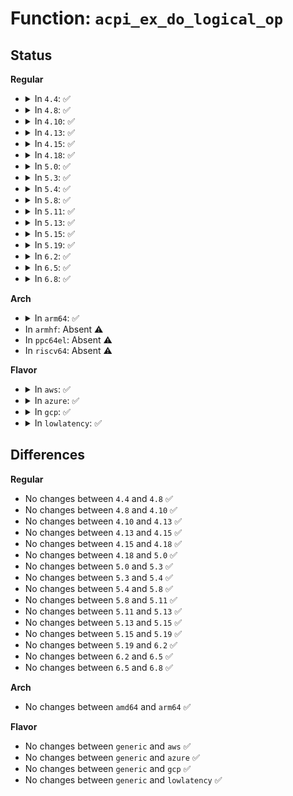 # Function: <code>acpi_ex_do_logical_op</code>

## Status
<b>Regular</b>
<ul>
<li>
<details>
<summary>In <code>4.4</code>: ✅</summary>

```c
acpi_status acpi_ex_do_logical_op(u16 opcode, union acpi_operand_object *operand0, union acpi_operand_object *operand1, u8 *logical_result);
```

**Collision:** Unique Global

**Inline:** No

**Transformation:** False

**Instances:**

```
In drivers/acpi/acpica/exmisc.c (ffffffff814984e7)
Location: drivers/acpi/acpica/exmisc.c:563
Inline: False
Direct callers:
  - drivers/acpi/acpica/exoparg2.c:acpi_ex_opcode_2A_0T_1R
  - drivers/acpi/acpica/exoparg6.c:acpi_ex_do_match
  - drivers/acpi/acpica/exoparg6.c:acpi_ex_do_match
```
**Symbols:**

```
ffffffff814984e7-ffffffff8149867a: acpi_ex_do_logical_op (STB_GLOBAL)
```
</details>
</li>
<li>
<details>
<summary>In <code>4.8</code>: ✅</summary>

```c
acpi_status acpi_ex_do_logical_op(u16 opcode, union acpi_operand_object *operand0, union acpi_operand_object *operand1, u8 *logical_result);
```

**Collision:** Unique Global

**Inline:** No

**Transformation:** False

**Instances:**

```
In drivers/acpi/acpica/exmisc.c (ffffffff814e508d)
Location: drivers/acpi/acpica/exmisc.c:305
Inline: False
Direct callers:
  - drivers/acpi/acpica/exoparg2.c:acpi_ex_opcode_2A_0T_1R
  - drivers/acpi/acpica/exoparg6.c:acpi_ex_do_match
  - drivers/acpi/acpica/exoparg6.c:acpi_ex_do_match
```
**Symbols:**

```
ffffffff814e508d-ffffffff814e5218: acpi_ex_do_logical_op (STB_GLOBAL)
```
</details>
</li>
<li>
<details>
<summary>In <code>4.10</code>: ✅</summary>

```c
acpi_status acpi_ex_do_logical_op(u16 opcode, union acpi_operand_object *operand0, union acpi_operand_object *operand1, u8 *logical_result);
```

**Collision:** Unique Global

**Inline:** No

**Transformation:** False

**Instances:**

```
In drivers/acpi/acpica/exmisc.c (ffffffff815078e1)
Location: drivers/acpi/acpica/exmisc.c:305
Inline: False
Direct callers:
  - drivers/acpi/acpica/exoparg2.c:acpi_ex_opcode_2A_0T_1R
  - drivers/acpi/acpica/exoparg6.c:acpi_ex_do_match
  - drivers/acpi/acpica/exoparg6.c:acpi_ex_do_match
```
**Symbols:**

```
ffffffff815078e1-ffffffff81507a6c: acpi_ex_do_logical_op (STB_GLOBAL)
```
</details>
</li>
<li>
<details>
<summary>In <code>4.13</code>: ✅</summary>

```c
acpi_status acpi_ex_do_logical_op(u16 opcode, union acpi_operand_object *operand0, union acpi_operand_object *operand1, u8 *logical_result);
```

**Collision:** Unique Global

**Inline:** No

**Transformation:** False

**Instances:**

```
In drivers/acpi/acpica/exmisc.c (ffffffff81517f26)
Location: drivers/acpi/acpica/exmisc.c:305
Inline: False
Direct callers:
  - drivers/acpi/acpica/exoparg2.c:acpi_ex_opcode_2A_0T_1R
  - drivers/acpi/acpica/exoparg6.c:acpi_ex_do_match
  - drivers/acpi/acpica/exoparg6.c:acpi_ex_do_match
```
**Symbols:**

```
ffffffff81517f26-ffffffff8151809c: acpi_ex_do_logical_op (STB_GLOBAL)
```
</details>
</li>
<li>
<details>
<summary>In <code>4.15</code>: ✅</summary>

```c
acpi_status acpi_ex_do_logical_op(u16 opcode, union acpi_operand_object *operand0, union acpi_operand_object *operand1, u8 *logical_result);
```

**Collision:** Unique Global

**Inline:** No

**Transformation:** False

**Instances:**

```
In drivers/acpi/acpica/exmisc.c (ffffffff81565400)
Location: drivers/acpi/acpica/exmisc.c:307
Inline: False
Direct callers:
  - drivers/acpi/acpica/exoparg2.c:acpi_ex_opcode_2A_0T_1R
  - drivers/acpi/acpica/exoparg6.c:acpi_ex_do_match
  - drivers/acpi/acpica/exoparg6.c:acpi_ex_do_match
```
**Symbols:**

```
ffffffff81565400-ffffffff81565609: acpi_ex_do_logical_op (STB_GLOBAL)
```
</details>
</li>
<li>
<details>
<summary>In <code>4.18</code>: ✅</summary>

```c
acpi_status acpi_ex_do_logical_op(u16 opcode, union acpi_operand_object *operand0, union acpi_operand_object *operand1, u8 *logical_result);
```

**Collision:** Unique Global

**Inline:** No

**Transformation:** False

**Instances:**

```
In drivers/acpi/acpica/exmisc.c (ffffffff8159c14a)
Location: drivers/acpi/acpica/exmisc.c:273
Inline: False
Direct callers:
  - drivers/acpi/acpica/exoparg2.c:acpi_ex_opcode_2A_0T_1R
  - drivers/acpi/acpica/exoparg6.c:acpi_ex_do_match
  - drivers/acpi/acpica/exoparg6.c:acpi_ex_do_match
```
**Symbols:**

```
ffffffff8159c14a-ffffffff8159c347: acpi_ex_do_logical_op (STB_GLOBAL)
```
</details>
</li>
<li>
<details>
<summary>In <code>5.0</code>: ✅</summary>

```c
acpi_status acpi_ex_do_logical_op(u16 opcode, union acpi_operand_object *operand0, union acpi_operand_object *operand1, u8 *logical_result);
```

**Collision:** Unique Global

**Inline:** No

**Transformation:** False

**Instances:**

```
In drivers/acpi/acpica/exmisc.c (ffffffff815b4684)
Location: drivers/acpi/acpica/exmisc.c:273
Inline: False
Direct callers:
  - drivers/acpi/acpica/exoparg2.c:acpi_ex_opcode_2A_0T_1R
  - drivers/acpi/acpica/exoparg6.c:acpi_ex_do_match
  - drivers/acpi/acpica/exoparg6.c:acpi_ex_do_match
```
**Symbols:**

```
ffffffff815b4684-ffffffff815b4881: acpi_ex_do_logical_op (STB_GLOBAL)
```
</details>
</li>
<li>
<details>
<summary>In <code>5.3</code>: ✅</summary>

```c
acpi_status acpi_ex_do_logical_op(u16 opcode, union acpi_operand_object *operand0, union acpi_operand_object *operand1, u8 *logical_result);
```

**Collision:** Unique Global

**Inline:** No

**Transformation:** False

**Instances:**

```
In drivers/acpi/acpica/exmisc.c (ffffffff815e61dc)
Location: drivers/acpi/acpica/exmisc.c:273
Inline: False
Direct callers:
  - drivers/acpi/acpica/exoparg2.c:acpi_ex_opcode_2A_0T_1R
  - drivers/acpi/acpica/exoparg6.c:acpi_ex_do_match
  - drivers/acpi/acpica/exoparg6.c:acpi_ex_do_match
```
**Symbols:**

```
ffffffff815e61dc-ffffffff815e63db: acpi_ex_do_logical_op (STB_GLOBAL)
```
</details>
</li>
<li>
<details>
<summary>In <code>5.4</code>: ✅</summary>

```c
acpi_status acpi_ex_do_logical_op(u16 opcode, union acpi_operand_object *operand0, union acpi_operand_object *operand1, u8 *logical_result);
```

**Collision:** Unique Global

**Inline:** No

**Transformation:** False

**Instances:**

```
In drivers/acpi/acpica/exmisc.c (ffffffff81607571)
Location: drivers/acpi/acpica/exmisc.c:273
Inline: False
Direct callers:
  - drivers/acpi/acpica/exoparg2.c:acpi_ex_opcode_2A_0T_1R
  - drivers/acpi/acpica/exoparg6.c:acpi_ex_do_match
  - drivers/acpi/acpica/exoparg6.c:acpi_ex_do_match
```
**Symbols:**

```
ffffffff81607571-ffffffff81607770: acpi_ex_do_logical_op (STB_GLOBAL)
```
</details>
</li>
<li>
<details>
<summary>In <code>5.8</code>: ✅</summary>

```c
acpi_status acpi_ex_do_logical_op(u16 opcode, union acpi_operand_object *operand0, union acpi_operand_object *operand1, u8 *logical_result);
```

**Collision:** Unique Global

**Inline:** No

**Transformation:** False

**Instances:**

```
In drivers/acpi/acpica/exmisc.c (ffffffff816b386c)
Location: drivers/acpi/acpica/exmisc.c:273
Inline: False
Direct callers:
  - drivers/acpi/acpica/exoparg2.c:acpi_ex_opcode_2A_0T_1R
  - drivers/acpi/acpica/exoparg6.c:acpi_ex_do_match
  - drivers/acpi/acpica/exoparg6.c:acpi_ex_do_match
```
**Symbols:**

```
ffffffff816b386c-ffffffff816b3a69: acpi_ex_do_logical_op (STB_GLOBAL)
```
</details>
</li>
<li>
<details>
<summary>In <code>5.11</code>: ✅</summary>

```c
acpi_status acpi_ex_do_logical_op(u16 opcode, union acpi_operand_object *operand0, union acpi_operand_object *operand1, u8 *logical_result);
```

**Collision:** Unique Global

**Inline:** No

**Transformation:** False

**Instances:**

```
In drivers/acpi/acpica/exmisc.c (ffffffff816d1197)
Location: drivers/acpi/acpica/exmisc.c:273
Inline: False
Direct callers:
  - drivers/acpi/acpica/exoparg2.c:acpi_ex_opcode_2A_0T_1R
  - drivers/acpi/acpica/exoparg6.c:acpi_ex_do_match
  - drivers/acpi/acpica/exoparg6.c:acpi_ex_do_match
```
**Symbols:**

```
ffffffff816d1197-ffffffff816d1394: acpi_ex_do_logical_op (STB_GLOBAL)
```
</details>
</li>
<li>
<details>
<summary>In <code>5.13</code>: ✅</summary>

```c
acpi_status acpi_ex_do_logical_op(u16 opcode, union acpi_operand_object *operand0, union acpi_operand_object *operand1, u8 *logical_result);
```

**Collision:** Unique Global

**Inline:** No

**Transformation:** False

**Instances:**

```
In drivers/acpi/acpica/exmisc.c (ffffffff816b3145)
Location: drivers/acpi/acpica/exmisc.c:273
Inline: False
Direct callers:
  - drivers/acpi/acpica/exoparg2.c:acpi_ex_opcode_2A_0T_1R
  - drivers/acpi/acpica/exoparg6.c:acpi_ex_do_match
  - drivers/acpi/acpica/exoparg6.c:acpi_ex_do_match
```
**Symbols:**

```
ffffffff816b3145-ffffffff816b3342: acpi_ex_do_logical_op (STB_GLOBAL)
```
</details>
</li>
<li>
<details>
<summary>In <code>5.15</code>: ✅</summary>

```c
acpi_status acpi_ex_do_logical_op(u16 opcode, union acpi_operand_object *operand0, union acpi_operand_object *operand1, u8 *logical_result);
```

**Collision:** Unique Global

**Inline:** No

**Transformation:** False

**Instances:**

```
In drivers/acpi/acpica/exmisc.c (ffffffff8172a10e)
Location: drivers/acpi/acpica/exmisc.c:273
Inline: False
Direct callers:
  - drivers/acpi/acpica/exoparg2.c:acpi_ex_opcode_2A_0T_1R
  - drivers/acpi/acpica/exoparg6.c:acpi_ex_do_match
  - drivers/acpi/acpica/exoparg6.c:acpi_ex_do_match
```
**Symbols:**

```
ffffffff8172a10e-ffffffff8172a30b: acpi_ex_do_logical_op (STB_GLOBAL)
```
</details>
</li>
<li>
<details>
<summary>In <code>5.19</code>: ✅</summary>

```c
acpi_status acpi_ex_do_logical_op(u16 opcode, union acpi_operand_object *operand0, union acpi_operand_object *operand1, u8 *logical_result);
```

**Collision:** Unique Global

**Inline:** No

**Transformation:** False

**Instances:**

```
In drivers/acpi/acpica/exmisc.c (ffffffff8185a9cf)
Location: drivers/acpi/acpica/exmisc.c:273
Inline: False
Direct callers:
  - drivers/acpi/acpica/exoparg2.c:acpi_ex_opcode_2A_0T_1R
  - drivers/acpi/acpica/exoparg6.c:acpi_ex_do_match
  - drivers/acpi/acpica/exoparg6.c:acpi_ex_do_match
```
**Symbols:**

```
ffffffff8185a9cf-ffffffff8185abdd: acpi_ex_do_logical_op (STB_GLOBAL)
```
</details>
</li>
<li>
<details>
<summary>In <code>6.2</code>: ✅</summary>

```c
acpi_status acpi_ex_do_logical_op(u16 opcode, union acpi_operand_object *operand0, union acpi_operand_object *operand1, u8 *logical_result);
```

**Collision:** Unique Global

**Inline:** No

**Transformation:** False

**Instances:**

```
In drivers/acpi/acpica/exmisc.c (ffffffff81996a10)
Location: drivers/acpi/acpica/exmisc.c:273
Inline: False
Direct callers:
  - drivers/acpi/acpica/exoparg2.c:acpi_ex_opcode_2A_0T_1R
  - drivers/acpi/acpica/exoparg6.c:acpi_ex_do_match
  - drivers/acpi/acpica/exoparg6.c:acpi_ex_do_match
  - drivers/acpi/acpica/exoparg6.c:acpi_ex_do_match
  - drivers/acpi/acpica/exoparg6.c:acpi_ex_do_match
  - drivers/acpi/acpica/exoparg6.c:acpi_ex_do_match
```
**Symbols:**

```
ffffffff81996a10-ffffffff81996caf: acpi_ex_do_logical_op (STB_GLOBAL)
```
</details>
</li>
<li>
<details>
<summary>In <code>6.5</code>: ✅</summary>

```c
acpi_status acpi_ex_do_logical_op(u16 opcode, union acpi_operand_object *operand0, union acpi_operand_object *operand1, u8 *logical_result);
```

**Collision:** Unique Global

**Inline:** No

**Transformation:** False

**Instances:**

```
In drivers/acpi/acpica/exmisc.c (ffffffff819dd690)
Location: drivers/acpi/acpica/exmisc.c:273
Inline: False
Direct callers:
  - drivers/acpi/acpica/exoparg2.c:acpi_ex_opcode_2A_0T_1R
  - drivers/acpi/acpica/exoparg6.c:acpi_ex_do_match
  - drivers/acpi/acpica/exoparg6.c:acpi_ex_do_match
  - drivers/acpi/acpica/exoparg6.c:acpi_ex_do_match
  - drivers/acpi/acpica/exoparg6.c:acpi_ex_do_match
  - drivers/acpi/acpica/exoparg6.c:acpi_ex_do_match
```
**Symbols:**

```
ffffffff819dd690-ffffffff819dd930: acpi_ex_do_logical_op (STB_GLOBAL)
```
</details>
</li>
<li>
<details>
<summary>In <code>6.8</code>: ✅</summary>

```c
acpi_status acpi_ex_do_logical_op(u16 opcode, union acpi_operand_object *operand0, union acpi_operand_object *operand1, u8 *logical_result);
```

**Collision:** Unique Global

**Inline:** No

**Transformation:** False

**Instances:**

```
In drivers/acpi/acpica/exmisc.c (ffffffff81a28380)
Location: drivers/acpi/acpica/exmisc.c:273
Inline: False
Direct callers:
  - drivers/acpi/acpica/exoparg2.c:acpi_ex_opcode_2A_0T_1R
  - drivers/acpi/acpica/exoparg6.c:acpi_ex_do_match
  - drivers/acpi/acpica/exoparg6.c:acpi_ex_do_match
  - drivers/acpi/acpica/exoparg6.c:acpi_ex_do_match
  - drivers/acpi/acpica/exoparg6.c:acpi_ex_do_match
  - drivers/acpi/acpica/exoparg6.c:acpi_ex_do_match
```
**Symbols:**

```
ffffffff81a28380-ffffffff81a28620: acpi_ex_do_logical_op (STB_GLOBAL)
```
</details>
</li>
</ul>
<b>Arch</b>
<ul>
<li>
<details>
<summary>In <code>arm64</code>: ✅</summary>

```c
acpi_status acpi_ex_do_logical_op(u16 opcode, union acpi_operand_object *operand0, union acpi_operand_object *operand1, u8 *logical_result);
```

**Collision:** Unique Global

**Inline:** No

**Transformation:** False

**Instances:**

```
In drivers/acpi/acpica/exmisc.c (ffff800010785dcc)
Location: drivers/acpi/acpica/exmisc.c:273
Inline: False
Direct callers:
  - drivers/acpi/acpica/exoparg2.c:acpi_ex_opcode_2A_0T_1R
  - drivers/acpi/acpica/exoparg6.c:acpi_ex_do_match
  - drivers/acpi/acpica/exoparg6.c:acpi_ex_do_match
```
**Symbols:**

```
ffff800010785dcc-ffff800010785fb4: acpi_ex_do_logical_op (STB_GLOBAL)
```
</details>
</li>
<li>
In <code>armhf</code>: Absent ⚠️
</li>
<li>
In <code>ppc64el</code>: Absent ⚠️
</li>
<li>
In <code>riscv64</code>: Absent ⚠️
</li>
</ul>
<b>Flavor</b>
<ul>
<li>
<details>
<summary>In <code>aws</code>: ✅</summary>

```c
acpi_status acpi_ex_do_logical_op(u16 opcode, union acpi_operand_object *operand0, union acpi_operand_object *operand1, u8 *logical_result);
```

**Collision:** Unique Global

**Inline:** No

**Transformation:** False

**Instances:**

```
In drivers/acpi/acpica/exmisc.c (ffffffff815ebd43)
Location: drivers/acpi/acpica/exmisc.c:273
Inline: False
Direct callers:
  - drivers/acpi/acpica/exoparg2.c:acpi_ex_opcode_2A_0T_1R
  - drivers/acpi/acpica/exoparg6.c:acpi_ex_do_match
  - drivers/acpi/acpica/exoparg6.c:acpi_ex_do_match
```
**Symbols:**

```
ffffffff815ebd43-ffffffff815ebf04: acpi_ex_do_logical_op (STB_GLOBAL)
```
</details>
</li>
<li>
<details>
<summary>In <code>azure</code>: ✅</summary>

```c
acpi_status acpi_ex_do_logical_op(u16 opcode, union acpi_operand_object *operand0, union acpi_operand_object *operand1, u8 *logical_result);
```

**Collision:** Unique Global

**Inline:** No

**Transformation:** False

**Instances:**

```
In drivers/acpi/acpica/exmisc.c (ffffffff815d735c)
Location: drivers/acpi/acpica/exmisc.c:273
Inline: False
Direct callers:
  - drivers/acpi/acpica/exoparg2.c:acpi_ex_opcode_2A_0T_1R
  - drivers/acpi/acpica/exoparg6.c:acpi_ex_do_match
  - drivers/acpi/acpica/exoparg6.c:acpi_ex_do_match
```
**Symbols:**

```
ffffffff815d735c-ffffffff815d751d: acpi_ex_do_logical_op (STB_GLOBAL)
```
</details>
</li>
<li>
<details>
<summary>In <code>gcp</code>: ✅</summary>

```c
acpi_status acpi_ex_do_logical_op(u16 opcode, union acpi_operand_object *operand0, union acpi_operand_object *operand1, u8 *logical_result);
```

**Collision:** Unique Global

**Inline:** No

**Transformation:** False

**Instances:**

```
In drivers/acpi/acpica/exmisc.c (ffffffff815fb851)
Location: drivers/acpi/acpica/exmisc.c:273
Inline: False
Direct callers:
  - drivers/acpi/acpica/exoparg2.c:acpi_ex_opcode_2A_0T_1R
  - drivers/acpi/acpica/exoparg6.c:acpi_ex_do_match
  - drivers/acpi/acpica/exoparg6.c:acpi_ex_do_match
```
**Symbols:**

```
ffffffff815fb851-ffffffff815fba50: acpi_ex_do_logical_op (STB_GLOBAL)
```
</details>
</li>
<li>
<details>
<summary>In <code>lowlatency</code>: ✅</summary>

```c
acpi_status acpi_ex_do_logical_op(u16 opcode, union acpi_operand_object *operand0, union acpi_operand_object *operand1, u8 *logical_result);
```

**Collision:** Unique Global

**Inline:** No

**Transformation:** False

**Instances:**

```
In drivers/acpi/acpica/exmisc.c (ffffffff81615701)
Location: drivers/acpi/acpica/exmisc.c:273
Inline: False
Direct callers:
  - drivers/acpi/acpica/exoparg2.c:acpi_ex_opcode_2A_0T_1R
  - drivers/acpi/acpica/exoparg6.c:acpi_ex_do_match
  - drivers/acpi/acpica/exoparg6.c:acpi_ex_do_match
```
**Symbols:**

```
ffffffff81615701-ffffffff81615900: acpi_ex_do_logical_op (STB_GLOBAL)
```
</details>
</li>
</ul>

## Differences
<b>Regular</b>
<ul>
<li>
No changes between <code>4.4</code> and <code>4.8</code> ✅
</li>
<li>
No changes between <code>4.8</code> and <code>4.10</code> ✅
</li>
<li>
No changes between <code>4.10</code> and <code>4.13</code> ✅
</li>
<li>
No changes between <code>4.13</code> and <code>4.15</code> ✅
</li>
<li>
No changes between <code>4.15</code> and <code>4.18</code> ✅
</li>
<li>
No changes between <code>4.18</code> and <code>5.0</code> ✅
</li>
<li>
No changes between <code>5.0</code> and <code>5.3</code> ✅
</li>
<li>
No changes between <code>5.3</code> and <code>5.4</code> ✅
</li>
<li>
No changes between <code>5.4</code> and <code>5.8</code> ✅
</li>
<li>
No changes between <code>5.8</code> and <code>5.11</code> ✅
</li>
<li>
No changes between <code>5.11</code> and <code>5.13</code> ✅
</li>
<li>
No changes between <code>5.13</code> and <code>5.15</code> ✅
</li>
<li>
No changes between <code>5.15</code> and <code>5.19</code> ✅
</li>
<li>
No changes between <code>5.19</code> and <code>6.2</code> ✅
</li>
<li>
No changes between <code>6.2</code> and <code>6.5</code> ✅
</li>
<li>
No changes between <code>6.5</code> and <code>6.8</code> ✅
</li>
</ul>
<b>Arch</b>
<ul>
<li>
No changes between <code>amd64</code> and <code>arm64</code> ✅
</li>
</ul>
<b>Flavor</b>
<ul>
<li>
No changes between <code>generic</code> and <code>aws</code> ✅
</li>
<li>
No changes between <code>generic</code> and <code>azure</code> ✅
</li>
<li>
No changes between <code>generic</code> and <code>gcp</code> ✅
</li>
<li>
No changes between <code>generic</code> and <code>lowlatency</code> ✅
</li>
</ul>
